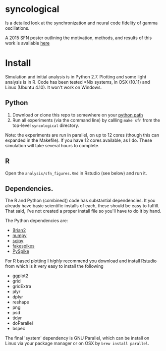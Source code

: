 # syncological

Is a detailed look at the synchronization and neural code fidelity of gamma 
oscillations.

A 2015 SFN poster outlining the motivation, methods, and results of this work is available [here](https://github.com/voytekresearch/syncological/blob/master/analysis/SFN_POSTER_2015.pdf)

# Install

Simulation and initial analysis is in Python 2.7. Plotting and some light analysis is in R. Code has been tested *Nix systems, in OSX (10.11) and Linux (Ubuntu 4.10). It won't work on Windows.

## Python

1. Download or clone this repo to somewhere on your [python path](https://support.enthought.com/hc/en-us/articles/204469160-How-do-I-set-PYTHONPATH-and-other-environment-variables-for-Canopy-)
2. Run all experiments (via the command line) by callling `make sfn` from the top-level `syncological` directory.

Note: the experiments are run in parallel, on up to 12 cores (though this can expanded in the Makefile). If you have 12 cores available, as I do. These simulation will take several hours to complete. 

## R

Open the `analysis/sfn_figures.Rmd` in Rstudio (see below) and run it.

## Dependencies.

The R and Python (combined() code has substantial dependencies. It you already have basic scientific installs of each, these should be easy to fulfill. That said, I've not created a proper install file so you'll have to do it by hand.   

The Python dependencies are:

- [Brian2](http://brian2.readthedocs.org/en/2.0b4/user/index.html)
- [numpy](http://www.numpy.org)
- [scipy](http://www.scipy.org)
- [fakespikes](https://github.com/voytekresearch/fakespikes)
- [PySpike](https://github.com/mariomulansky/PySpike)

For R based plotting I *highly* recommend you download and install [Rstudio](https://www.rstudio.com/products/RStudio/) from which is it very easy to install the following

- ggplot2
- grid
- gridExtra
- plyr
- dplyr
- reshape
- png
- psd
- tidyr
- doParallel
- bspec

The final 'system' dependency is GNU Parallel, which can be install on Linux via your package manager or on OSX by `brew install parallel`.
